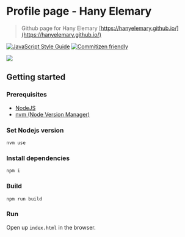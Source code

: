 # Profile page - Hany Elemary
> Github page for Hany Elemary [https://hanyelemary.github.io/](https://hanyelemary.github.io/)

[![JavaScript Style Guide](https://img.shields.io/badge/code_style-standard-brightgreen.svg)](https://standardjs.com)
[![Commitizen friendly](https://img.shields.io/badge/commitizen-friendly-brightgreen.svg)](http://commitizen.github.io/cz-cli/)

![](https://github.com/hanyelemary/hanyelemary.github.io/workflows/CI/badge.svg)


## Getting started

### Prerequisites
* [NodeJS](https://nodejs.org/en/)
* [nvm (Node Version Manager)](https://github.com/nvm-sh/nvm)

### Set Nodejs version
```
nvm use
```

### Install dependencies
```
npm i
```

### Build
```
npm run build
```

### Run
Open up `index.html` in the browser.
